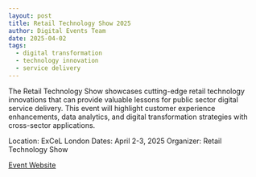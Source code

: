 ```yaml
---
layout: post
title: Retail Technology Show 2025
author: Digital Events Team
date: 2025-04-02
tags:
  - digital transformation
  - technology innovation
  - service delivery
---
```


The Retail Technology Show showcases cutting-edge retail technology innovations that can provide valuable lessons for public sector digital service delivery. This event will highlight customer experience enhancements, data analytics, and digital transformation strategies with cross-sector applications.

Location: ExCeL London
Dates: April 2-3, 2025
Organizer: Retail Technology Show

[Event Website](https://www.retailtechnologyshow.com/)
